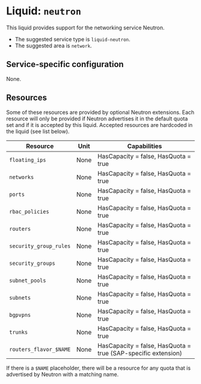<!--
SPDX-FileCopyrightText: 2025 SAP SE or an SAP affiliate company

SPDX-License-Identifier: Apache-2.0
-->

# Liquid: `neutron`

This liquid provides support for the networking service Neutron.

- The suggested service type is `liquid-neutron`.
- The suggested area is `network`.

## Service-specific configuration

None.

## Resources

Some of these resources are provided by optional Neutron extensions.
Each resource will only be provided if Neutron advertises it in the default quota set and if it is accepted by this liquid.
Accepted resources are hardcoded in the liquid (see list below).

| Resource               | Unit | Capabilities                         |
| ---------------------- | ---- | ------------------------------------ |
| `floating_ips`         | None | HasCapacity = false, HasQuota = true |
| `networks`             | None | HasCapacity = false, HasQuota = true |
| `ports`                | None | HasCapacity = false, HasQuota = true |
| `rbac_policies`        | None | HasCapacity = false, HasQuota = true |
| `routers`              | None | HasCapacity = false, HasQuota = true |
| `security_group_rules` | None | HasCapacity = false, HasQuota = true |
| `security_groups`      | None | HasCapacity = false, HasQuota = true |
| `subnet_pools`         | None | HasCapacity = false, HasQuota = true |
| `subnets`              | None | HasCapacity = false, HasQuota = true |
| `bgpvpns`              | None | HasCapacity = false, HasQuota = true |
| `trunks`               | None | HasCapacity = false, HasQuota = true |
| `routers_flavor_$NAME` | None | HasCapacity = false, HasQuota = true (SAP-specific extension) |

If there is a `$NAME` placeholder, there will be a resource for any quota that is advertised by Neutron with a matching name.
